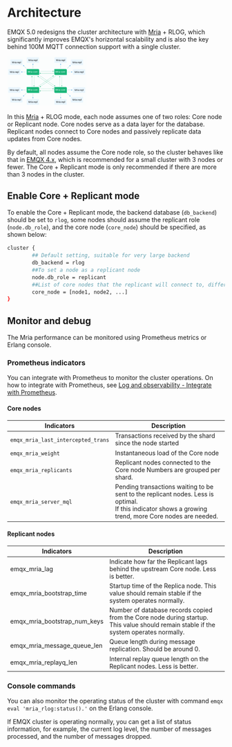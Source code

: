 # Architecture

EMQX 5.0 redesigns the cluster architecture with [Mria](https://github.com/emqx/mria) + RLOG, which significantly improves EMQX's horizontal scalability and is also the key behind 100M MQTT connection support with a single cluster.

<img src="./assets/EMQX_Mria_architecture.png" alt="EMQX Mria" style="zoom: 18%;" />



In this [Mria](https://github.com/emqx/mria) + RLOG mode, each node assumes one of two roles: Core node or Replicant node. Core nodes serve as a data layer for the database. Replicant nodes connect to Core nodes and passively replicate data updates from Core nodes. 

By default, all nodes assume the Core node role, so the cluster behaves like that in [EMQX 4.x](https://docs.emqx.com/en/enterprise/v4.4/getting-started/cluster.html#node-discovery-and-autocluster), which is recommended for a small cluster with 3 nodes or fewer. The Core + Replicant mode is only recommended if there are more than 3 nodes in the cluster. 

## Enable Core + Replicant mode 

To enable the  Core + Replicant mode, the backend database (`db_backend`) should be set to `rlog`, some nodes should assume the replicant role (`node.db_role`), and the core node (`core_node`) should be specified, as shown below:

```bash
cluster {
		## Default setting, suitable for very large backend
		db_backend = rlog 
		##To set a node as a replicant node
		node.db_role = replicant 
		##List of core nodes that the replicant will connect to, different nodes can be seperated with a comma 
		core_node = [node1, node2, ...] 
}
```

<!--Configure with environment variables should also be added-->

## Monitor and debug

<!-- TODO 后续补充数值类型 Gauge or Counter -->

The Mria performance can be monitored using Prometheus metrics or Erlang console.

### Prometheus indicators

You can integrate with Prometheus to monitor the cluster operations. On how to integrate with Prometheus, see [Log and observability - Integrate with Prometheus](../../observability/prometheus.md). 

#### Core nodes

| Indicators                         | Description                                                  |
| ---------------------------------- | ------------------------------------------------------------ |
| `emqx_mria_last_intercepted_trans` | Transactions received by the shard since the node started    |
| `emqx_mria_weight`                 | Instantaneous load of the Core node                          |
| `emqx_mria_replicants`             | Replicant nodes connected to the Core node Numbers are grouped per shard. |
| `emqx_mria_server_mql`             | Pending transactions waiting to be sent to the replicant nodes. Less is optimal. <br>If this indicator shows a growing trend, more Core nodes are needed. |

#### Replicant nodes

| Indicators                   | Description                                                  |
| ---------------------------- | ------------------------------------------------------------ |
| emqx_mria_lag                | Indicate how far the Replicant lags behind the upstream Core node. Less is better. |
| emqx_mria_bootstrap_time     | Startup time of the Replica node. This value should remain stable if the system operates normally. |
| emqx_mria_bootstrap_num_keys | Number of database records copied from the Core node during startup. This value should remain stable if the system operates normally. |
| emqx_mria_message_queue_len  | Queue length during message replication. Should be around 0. |
| emqx_mria_replayq_len        | Internal replay queue length on the Replicant nodes. Less is better. |

### Console commands

You can also monitor the operating status of the cluster with command `emqx eval 'mria_rlog:status().'`  on the Erlang console.

If EMQX cluster is operating normally, you can get a list of status information, for example, the current log level, the number of messages processed, and the number of messages dropped.

<!--Here we need a query statement and the returned message, and can we link this Erlang console to https://www.erlang.org/doc/man/shell.html -->
